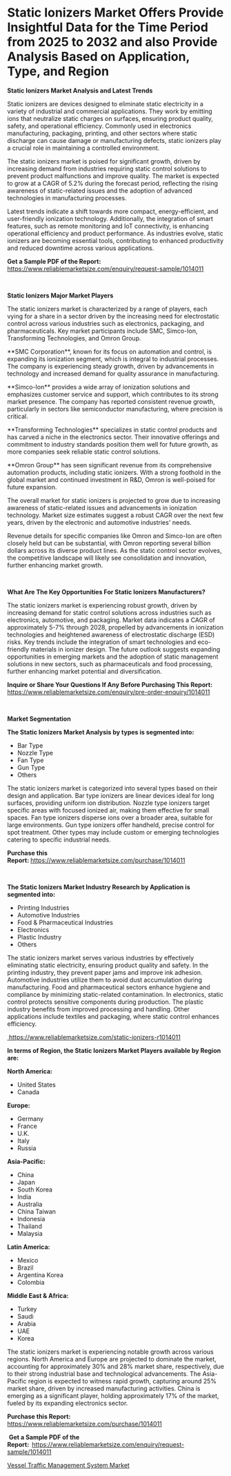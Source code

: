 <p><h1>Static Ionizers Market Offers Provide Insightful Data for the Time Period from 2025 to 2032 and also Provide Analysis Based on Application, Type, and Region</h1></p><p><strong>Static Ionizers Market Analysis and Latest Trends</strong></p>
<p><p>Static ionizers are devices designed to eliminate static electricity in a variety of industrial and commercial applications. They work by emitting ions that neutralize static charges on surfaces, ensuring product quality, safety, and operational efficiency. Commonly used in electronics manufacturing, packaging, printing, and other sectors where static discharge can cause damage or manufacturing defects, static ionizers play a crucial role in maintaining a controlled environment.</p><p>The static ionizers market is poised for significant growth, driven by increasing demand from industries requiring static control solutions to prevent product malfunctions and improve quality. The market is expected to grow at a CAGR of 5.2% during the forecast period, reflecting the rising awareness of static-related issues and the adoption of advanced technologies in manufacturing processes.</p><p>Latest trends indicate a shift towards more compact, energy-efficient, and user-friendly ionization technology. Additionally, the integration of smart features, such as remote monitoring and IoT connectivity, is enhancing operational efficiency and product performance. As industries evolve, static ionizers are becoming essential tools, contributing to enhanced productivity and reduced downtime across various applications.</p></p>
<p><strong>Get a Sample PDF of the Report:&nbsp;</strong> <a href="https://www.reliablemarketsize.com/enquiry/request-sample/1014011?utm_campaign=2946&utm_medium=2&utm_source=Github&utm_content=ia&utm_term=09042025&utm_id=static-ionizers">https://www.reliablemarketsize.com/enquiry/request-sample/1014011</a></p>
<p>&nbsp;</p>
<p><strong>Static Ionizers Major Market Players</strong></p>
<p><p>The static ionizers market is characterized by a range of players, each vying for a share in a sector driven by the increasing need for electrostatic control across various industries such as electronics, packaging, and pharmaceuticals. Key market participants include SMC, Simco-Ion, Transforming Technologies, and Omron Group.</p><p>**SMC Corporation**, known for its focus on automation and control, is expanding its ionization segment, which is integral to industrial processes. The company is experiencing steady growth, driven by advancements in technology and increased demand for quality assurance in manufacturing.</p><p>**Simco-Ion** provides a wide array of ionization solutions and emphasizes customer service and support, which contributes to its strong market presence. The company has reported consistent revenue growth, particularly in sectors like semiconductor manufacturing, where precision is critical.</p><p>**Transforming Technologies** specializes in static control products and has carved a niche in the electronics sector. Their innovative offerings and commitment to industry standards position them well for future growth, as more companies seek reliable static control solutions.</p><p>**Omron Group** has seen significant revenue from its comprehensive automation products, including static ionizers. With a strong foothold in the global market and continued investment in R&D, Omron is well-poised for future expansion.</p><p>The overall market for static ionizers is projected to grow due to increasing awareness of static-related issues and advancements in ionization technology. Market size estimates suggest a robust CAGR over the next few years, driven by the electronic and automotive industries' needs.</p><p>Revenue details for specific companies like Omron and Simco-Ion are often closely held but can be substantial, with Omron reporting several billion dollars across its diverse product lines. As the static control sector evolves, the competitive landscape will likely see consolidation and innovation, further enhancing market growth.</p></p>
<p>&nbsp;</p>
<p><strong>What Are The Key Opportunities For Static Ionizers Manufacturers?</strong></p>
<p><p>The static ionizers market is experiencing robust growth, driven by increasing demand for static control solutions across industries such as electronics, automotive, and packaging. Market data indicates a CAGR of approximately 5-7% through 2028, propelled by advancements in ionization technologies and heightened awareness of electrostatic discharge (ESD) risks. Key trends include the integration of smart technologies and eco-friendly materials in ionizer design. The future outlook suggests expanding opportunities in emerging markets and the adoption of static management solutions in new sectors, such as pharmaceuticals and food processing, further enhancing market potential and diversification.</p></p>
<p><strong>Inquire or Share Your Questions If Any Before Purchasing This Report:</strong> <a href="https://www.reliablemarketsize.com/enquiry/pre-order-enquiry/1014011?utm_campaign=2946&utm_medium=2&utm_source=Github&utm_content=ia&utm_term=09042025&utm_id=static-ionizers">https://www.reliablemarketsize.com/enquiry/pre-order-enquiry/1014011</a></p>
<p>&nbsp;</p>
<p><strong>Market Segmentation</strong></p>
<p><strong>The Static Ionizers Market Analysis by types is segmented into:</strong></p>
<p><ul><li>Bar Type</li><li>Nozzle Type</li><li>Fan Type</li><li>Gun Type</li><li>Others</li></ul></p>
<p><p>The static ionizers market is categorized into several types based on their design and application. Bar type ionizers are linear devices ideal for long surfaces, providing uniform ion distribution. Nozzle type ionizers target specific areas with focused ionized air, making them effective for small spaces. Fan type ionizers disperse ions over a broader area, suitable for large environments. Gun type ionizers offer handheld, precise control for spot treatment. Other types may include custom or emerging technologies catering to specific industrial needs.</p></p>
<p><strong>Purchase this Report:&nbsp;</strong><a href="https://www.reliablemarketsize.com/purchase/1014011?utm_campaign=2946&utm_medium=2&utm_source=Github&utm_content=ia&utm_term=09042025&utm_id=static-ionizers">https://www.reliablemarketsize.com/purchase/1014011</a></p>
<p>&nbsp;</p>
<p><strong>The Static Ionizers Market Industry Research by Application is segmented into:</strong></p>
<p><ul><li>Printing Industries</li><li>Automotive Industries</li><li>Food & Pharmaceutical Industries</li><li>Electronics</li><li>Plastic Industry</li><li>Others</li></ul></p>
<p><p>The static ionizers market serves various industries by effectively eliminating static electricity, ensuring product quality and safety. In the printing industry, they prevent paper jams and improve ink adhesion. Automotive industries utilize them to avoid dust accumulation during manufacturing. Food and pharmaceutical sectors enhance hygiene and compliance by minimizing static-related contamination. In electronics, static control protects sensitive components during production. The plastic industry benefits from improved processing and handling. Other applications include textiles and packaging, where static control enhances efficiency.</p></p>
<p><a href="https://www.reliablemarketsize.com/static-ionizers-r1014011?utm_campaign=2946&utm_medium=2&utm_source=Github&utm_content=ia&utm_term=09042025&utm_id=static-ionizers">&nbsp;https://www.reliablemarketsize.com/static-ionizers-r1014011</a></p>
<p><strong>In terms of Region, the Static Ionizers Market Players available by Region are:</strong></p>
<p>
    <p> <strong> North America: </strong>
        <ul>
            <li>United States</li>
            <li>Canada</li>
        </ul>
        </p> 
    <p> <strong> Europe: </strong>
        <ul>
            <li>Germany</li>
            <li>France</li>
            <li>U.K.</li>
            <li>Italy</li>
            <li>Russia</li>
        </ul>
        </p> 
    <p> <strong> Asia-Pacific: </strong>
        <ul>
            <li>China</li>
            <li>Japan</li>
            <li>South Korea</li>
            <li>India</li>
            <li>Australia</li>
            <li>China Taiwan</li>
            <li>Indonesia</li>
            <li>Thailand</li>
            <li>Malaysia</li>
        </ul>
        </p> 
    <p> <strong> Latin America: </strong>
        <ul>
            <li>Mexico</li>
            <li>Brazil</li>
            <li>Argentina Korea</li>
            <li>Colombia</li>
        </ul>
        </p> 
    <p> <strong> Middle East & Africa: </strong>
        <ul>
            <li>Turkey</li>
            <li>Saudi</li>
            <li>Arabia</li>
            <li>UAE</li>
            <li>Korea</li>
        </ul>
    </p>
    </p>
<p><p>The static ionizers market is experiencing notable growth across various regions. North America and Europe are projected to dominate the market, accounting for approximately 30% and 28% market share, respectively, due to their strong industrial base and technological advancements. The Asia-Pacific region is expected to witness rapid growth, capturing around 25% market share, driven by increased manufacturing activities. China is emerging as a significant player, holding approximately 17% of the market, fueled by its expanding electronics sector.</p></p>
<p><strong>Purchase this Report: </strong><a href="https://www.reliablemarketsize.com/purchase/1014011?utm_campaign=2946&utm_medium=2&utm_source=Github&utm_content=ia&utm_term=09042025&utm_id=static-ionizers">https://www.reliablemarketsize.com/purchase/1014011</a></p>
<p>&nbsp;<strong>Get a Sample PDF of the Report:&nbsp;&nbsp;</strong><a href="https://www.reliablemarketsize.com/enquiry/request-sample/1014011?utm_campaign=2946&utm_medium=2&utm_source=Github&utm_content=ia&utm_term=09042025&utm_id=static-ionizers">https://www.reliablemarketsize.com/enquiry/request-sample/1014011</a></p>
<p><strong></strong></p>
<p><p><a href="https://github.com/stephaniwo144/Market-Research-Report-List-1/blob/main/vessel-traffic-management-system-market.md?utm_campaign=2946&utm_medium=2&utm_source=Github&utm_content=ia&utm_term=09042025&utm_id=static-ionizers">Vessel Traffic Management System Market</a></p></p>